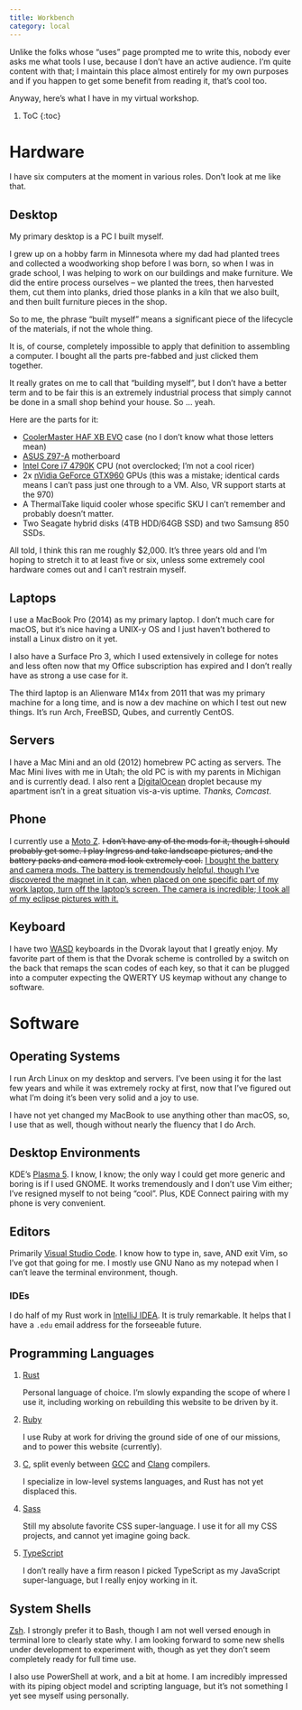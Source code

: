 ```yaml
---
title: Workbench
category: local
---
```


Unlike the folks whose “uses” page prompted me to write this, nobody ever asks
me what tools I use, because I don’t have an active audience. I’m quite content
with that; I maintain this place almost entirely for my own purposes and if you
happen to get some benefit from reading it, that’s cool too.

Anyway, here’s what I have in my virtual workshop.

1. ToC
{:toc}

# Hardware

I have six computers at the moment in various roles. Don’t look at me like that.

## Desktop

My primary desktop is a PC I built myself.

<aside markdown="block">
I grew up on a hobby farm in Minnesota where my dad had planted trees and
collected a woodworking shop before I was born, so when I was in grade school, I
was helping to work on our buildings and make furniture. We did the entire
process ourselves – we planted the trees, then harvested them, cut them into
planks, dried those planks in a kiln that we also built, and then built
furniture pieces in the shop.

So to me, the phrase “built myself” means a significant piece of the lifecycle
of the materials, if not the whole thing.

It is, of course, completely impossible to apply that definition to assembling a
computer. I bought all the parts pre-fabbed and just clicked them together.

It really grates on me to call that “building myself”, but I don’t have a better
term and to be fair this is an extremely industrial process that simply cannot
be done in a small shop behind your house. So … yeah.
</aside>

Here are the parts for it:

- [CoolerMaster HAF XB EVO][1] case (no I don’t know what those letters mean)
- [ASUS Z97-A][2] motherboard
- [Intel Core i7 4790K][3] CPU (not overclocked; I’m not a cool ricer)
- 2x [nVidia GeForce GTX960][4] GPUs (this was a mistake; identical cards means
    I can’t pass just one through to a VM. Also, VR support starts at the 970)
- A ThermalTake liquid cooler whose specific SKU I can’t remember and probably
    doesn’t matter.
- Two Seagate hybrid disks (4TB HDD/64GB SSD) and two Samsung 850 SSDs.

All told, I think this ran me roughly $2,000. It’s three years old and I’m
hoping to stretch it to at least five or six, unless some extremely cool
hardware comes out and I can’t restrain myself.

## Laptops

I use a MacBook Pro (2014) as my primary laptop. I don’t much care for macOS,
but it’s nice having a UNIX-y OS and I just haven’t bothered to install a Linux
distro on it yet.

I also have a Surface Pro 3, which I used extensively in college for notes and
less often now that my Office subscription has expired and I don’t really have
as strong a use case for it.

The third laptop is an Alienware M14x from 2011 that was my primary machine for
a long time, and is now a dev machine on which I test out new things. It’s run
Arch, FreeBSD, Qubes, and currently CentOS.

## Servers

I have a Mac Mini and an old (2012) homebrew PC acting as servers. The Mac Mini
lives with me in Utah; the old PC is with my parents in Michigan and is
currently dead. I also rent a [DigitalOcean][5] droplet because my apartment
isn’t in a great situation vis-a-vis uptime. *Thanks, Comcast*.

## Phone

I currently use a [Moto Z][6]. <del>I don’t have any of the mods for it, though
I should probably get some. I play Ingress and take landscape pictures, and the
battery packs and camera mod look extremely cool.</del> <ins>I bought the
battery and camera mods. The battery is tremendously helpful, though I’ve
discovered the magnet in it can, when placed on one specific part of my work
laptop, turn off the laptop’s screen. The camera is incredible; I took all of my
eclipse pictures with it.</ins>

## Keyboard

I have two [WASD][7] keyboards in the Dvorak layout that I greatly enjoy. My
favorite part of them is that the Dvorak scheme is controlled by a switch on the
back that remaps the scan codes of each key, so that it can be plugged into a
computer expecting the QWERTY US keymap without any change to software.

# Software

## Operating Systems

I run Arch Linux on my desktop and servers. I’ve been using it for the last few
years and while it was extremely rocky at first, now that I’ve figured out what
I’m doing it’s been very solid and a joy to use.

I have not yet changed my MacBook to use anything other than macOS, so, I use
that as well, though without nearly the fluency that I do Arch.

## Desktop Environments

KDE’s [Plasma 5][8]. I know, I know; the only way I could get more generic and
boring is if I used GNOME. It works tremendously and I don’t use Vim either;
I’ve resigned myself to not being “cool”. Plus, KDE Connect pairing with my
phone is very convenient.

## Editors

Primarily [Visual Studio Code][9]. I know how to type in, save, AND exit Vim, so
I’ve got that going for me. I mostly use GNU Nano as my notepad when I can’t
leave the terminal environment, though.

### IDEs

I do half of my Rust work in [IntelliJ IDEA][10]. It is truly remarkable. It
helps that I have a `.edu` email address for the forseeable future.

## Programming Languages

1. [Rust][11]

    Personal language of choice. I’m slowly expanding the scope of where I use
    it, including working on rebuilding this website to be driven by it.

1. [Ruby][12]

    I use Ruby at work for driving the ground side of one of our missions, and
    to power this website (currently).

1. [C][13], split evenly between [GCC][14] and [Clang][15] compilers.

    I specialize in low-level systems languages, and Rust has not yet displaced
    this.

1. [Sass][16]

    Still my absolute favorite CSS super-language. I use it for all my CSS
    projects, and cannot yet imagine going back.

1. [TypeScript][17]

    I don’t really have a firm reason I picked TypeScript as my JavaScript
    super-language, but I really enjoy working in it.

## System Shells

[Zsh][18]. I strongly prefer it to Bash, though I am not well versed enough in
terminal lore to clearly state why. I am looking forward to some new shells
under development to experiment with, though as yet they don’t seem completely
ready for full time use.

I also use PowerShell at work, and a bit at home. I am incredibly impressed with
its piping object model and scripting language, but it’s not something I yet see
myself using personally.

[1]: http://www.coolermaster.com/case/lan-box-haf-series/haf-xb-evo
[2]: https://www.asus.com/Motherboards/Z97A
[3]: https://ark.intel.com/products/80807
[4]: http://www.geforce.com/hardware/desktop-gpus/geforce-gtx-960
[5]: https://digitalocean.com
[6]: https://www.motorola.com/us/products/moto-z
[7]: http://www.wasdkeyboards.com
[8]: https://www.kde.org/plasma-desktop
[9]: https://code.visualstudio.com
[10]: https://www.jetbrains.com/idea
[11]: https://rust-lang.org
[12]: https://ruby-lang.org
[13]: https://en.wikipedia.org/wiki/C_(programming_language)
[14]: https://gcc.gnu.org
[15]: http://clang.llvm.org
[16]: https://sass-lang.com
[17]: https://www.typescriptlang.org
[18]: https://www.zsh.org
